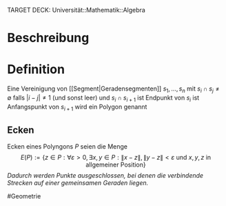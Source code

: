 TARGET DECK: Universität::Mathematik::Algebra

# Beschreibung


# Definition
Eine Vereinigung von [[Segment|Geradensegmenten]] $s_1, ..., s_n$ mit $s_i \cap s_j \neq \emptyset$ falls $|i-j| \neq 1$ (und sonst leer) 
und $s_i\cap s_{i+1}$ ist Endpunkt von $s_i$ ist Anfangspunkt von $s_{i+1}$ wird ein Polygon genannt

## Ecken
Ecken eines Polyngons $P$ seien die Menge
$$E(P) := \{z \in P: \forall \varepsilon>0, \exists x, y \in P: \| x-z\|, \|y-z\| < \varepsilon \text{ und $x, y, z$ in allgemeiner Position}\}$$
*Dadurch werden Punkte ausgeschlossen, bei denen die verbindende Strecken auf einer gemeinsamen Geraden liegen.*







$\newcommand{\Q}{\mathbb Q}$
$\newcommand{\R}{\mathbb R}$
$\newcommand{\C}{\mathbb C}$
$\newcommand{\F}{\mathbb F}$
$\newcommand{\Z}{\mathbb Z}$
$\newcommand{\N}{\mathbb N}$
$\newcommand{\a}{\alpha}$

#Geometrie



